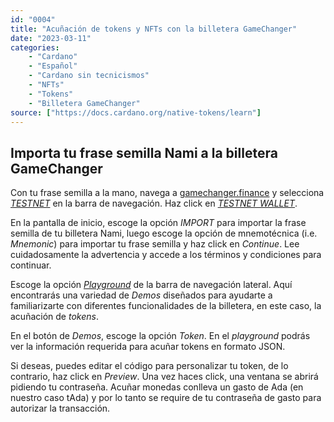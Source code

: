 ```yaml
---
id: "0004"
title: "Acuñación de tokens y NFTs con la billetera GameChanger"
date: "2023-03-11"
categories: 
    - "Cardano"
    - "Español"
    - "Cardano sin tecnicismos"
    - "NFTs"
    - "Tokens"
    - "Billetera GameChanger"
source: ["https://docs.cardano.org/native-tokens/learn"]
---
```


<h2 class="sub-heading">Importa tu frase semilla Nami a la billetera GameChanger</h2>

Con tu frase semilla a la mano, navega a [gamechanger.finance](https://gamechanger.finance/) y selecciona [*TESTNET*](https://gamechanger.finance/#testnet) en la barra de navegación. Haz click en [*TESTNET WALLET*](https://testnet-wallet.gamechanger.finance/dashboard).

En la pantalla de inicio, escoge la opción *IMPORT* para importar la frase semilla de tu billetera Nami, luego escoge la opción de mnemotécnica (i.e. *Mnemonic*) para importar tu frase semilla y haz click en *Continue*. Lee cuidadosamente la advertencia y accede a los términos y condiciones para continuar.



Escoge la opción [*Playground*](https://testnet-wallet.gamechanger.finance/playground) de la barra de navegación lateral. Aquí encontrarás una variedad de *Demos* diseñados para ayudarte a familiarizarte con diferentes funcionalidades de la billetera, en este caso, la acuñación de *tokens*.

En el botón de *Demos*, escoge la opción *Token*. En el *playground* podrás ver la información requerida para acuñar tokens en formato JSON.

Si deseas, puedes editar el código para personalizar tu token, de lo contrario, haz click en *Preview*. Una vez haces click, una ventana se abrirá pidiendo tu contraseña. Acuñar monedas conlleva un gasto de Ada (en nuestro caso tAda) y por lo tanto se require de tu contraseña de gasto para autorizar la transacción.

